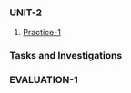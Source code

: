 ### UNIT-2

1. [Practice-1](https://github.com/rulom24/DatosMasivos/blob/Unit-2/Practice/Practice-1.scala)


### Tasks and Investigations

### EVALUATION-1
